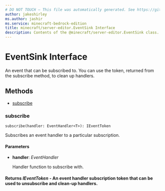 ```yaml
---
# DO NOT TOUCH — This file was automatically generated. See https://github.com/mojang/minecraftapidocsgenerator to modify descriptions, examples, etc.
author: jakeshirley
ms.author: jashir
ms.service: minecraft-bedrock-edition
title: minecraft/server-editor.EventSink Interface
description: Contents of the @minecraft/server-editor.EventSink class.
---
```

# EventSink Interface

 An event that can be subscribed to. You can use the token, returned from the subscribe method, to clean up handlers.

## Methods
- [subscribe](#subscribe)

### **subscribe**
`
subscribe(handler: EventHandler<T>): IEventToken
`

Subscribes an event handler to a particular subscription.

#### **Parameters**
- **handler**: *EventHandler<T>*
  
  Handler function to subscribe with.

#### **Returns** *IEventToken* - An event handler subscription token that can be used to unsubscribe and clean-up handlers.
